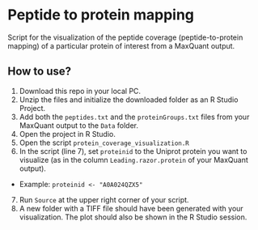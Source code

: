# Peptide to protein mapping

Script for the visualization of the peptide coverage (peptide-to-protein mapping) of a particular protein of interest from a MaxQuant output.  

## How to use?

1. Download this repo in your local PC.
2. Unzip the files and initialize the downloaded folder as an R Studio Project.
3. Add both the `peptides.txt` and the `proteinGroups.txt` files from your MaxQuant output to the `Data` folder.
4. Open the project in R Studio.
5. Open the script `protein_coverage_visualization.R`
6. In the script (line 7), set `proteinid` to the Uniprot protein you want to visualize (as in the column `Leading.razor.protein` of your MaxQuant output). 
  - Example: `proteinid <- "A0A024QZX5"`
7. Run `Source` at the upper right corner of your script.
8. A new folder with a TIFF file should have been generated with your visualization. The plot should also be shown in the R Studio session.

